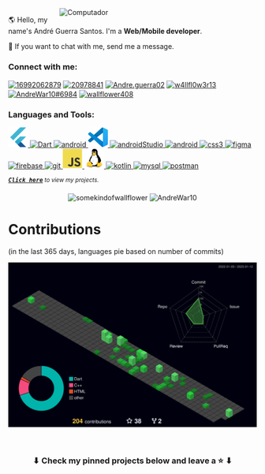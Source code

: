 <img src="https://raw.githubusercontent.com/MicaelliMedeiros/micaellimedeiros/master/image/computer-illustration.png" min-width="400px" max-width="400px" width="400px" align="right" alt="Computador">

<div style="display: inline_block">
  
<p align="left"> 
  🌎 Hello, my name's André Guerra Santos. I'm a <strong>Web/Mobile developer</strong></strong>.
</p>

<p align="left">
  
  💌 If you want to chat with me, send me a message.
</p>

<h3 align="left">Connect with me:</h3>
<p align="left">
<a href="https://api.whatsapp.com/send/?phone=5516992062879&text&app_absent=0" target="blank"><img align="center" src="https://cdn-icons-png.flaticon.com/512/3536/3536445.png" alt="16992062879" height="30" width="30" /></a>
<a href="https://stackoverflow.com/users/20978841/andrewar10" target="blank"><img align="center" src="https://raw.githubusercontent.com/rahuldkjain/github-profile-readme-generator/master/src/images/icons/Social/stack-overflow.svg" alt="20978841" height="30" width="30" /></a>
<a href="https://www.instagram.com/andre.guerra02/" target="blank"><img align="center" src="https://raw.githubusercontent.com/rahuldkjain/github-profile-readme-generator/master/src/images/icons/Social/instagram.svg" alt="Andre.guerra02" height="30" width="30" /></a>
<a href="https://www.linkedin.com/in/andr%C3%A9-guerra-santos-b54b281b6/" target="blank"><img align="center" src="https://cdn.jsdelivr.net/gh/devicons/devicon/icons/linkedin/linkedin-original.svg" alt="w4llfl0w3r13" height="30" width="30" /></a>
<a href="https://discord.gg/r2vr5uc4" target="blank"><img align="center" src="https://raw.githubusercontent.com/rahuldkjain/github-profile-readme-generator/master/src/images/icons/Social/discord.svg" alt="AndreWar10#6984" height="30" width="30" /></a>
<a href="mailto:andregs.dev@gmail.com" target="blank"><img align="center" src="https://cdn-icons-png.flaticon.com/512/281/281769.png" alt="wallflower408" height="30" width="30" /></a>
</p>

<h3 align="left">Languages and Tools:</h3>
<p align="left"> <a href="https://flutter.dev/" target="_blank"> <img src="https://raw.githubusercontent.com/devicons/devicon/master/icons/flutter/flutter-original.svg" alt="Flutter" width="40" height="40"/> </a> <a href="https://flutter.dev/" target="_blank"> <img src="https://cdn.jsdelivr.net/gh/devicons/devicon/icons/dart/dart-original.svg" alt="Dart" width="40" height="40"/> </a> <a href="https://cordova.apache.org/" target="_blank"> <img src="https://cdn.jsdelivr.net/gh/devicons/devicon/icons/android/android-plain.svg" alt="android" width="40" height="40"/> </a>  <a href="https://babeljs.io/" target="_blank"> <img src="https://raw.githubusercontent.com/devicons/devicon/master/icons/vscode/vscode-original.svg" alt="vscode" width="40" height="40"/> </a> <a href="https://www.gnu.org/software/bash/" target="_blank"> <img src="https://cdn.jsdelivr.net/gh/devicons/devicon/icons/androidstudio/androidstudio-original.svg" alt="androidStudio" width="40" height="40"/> </a> <a href="https://cordova.apache.org/" target="_blank"> <img src="https://cdn.jsdelivr.net/gh/devicons/devicon/icons/html5/html5-original.svg" alt="android" width="40" height="40"/> </a><a href="https://www.w3schools.com/css/" target="_blank"> <img src="https://cdn.jsdelivr.net/gh/devicons/devicon/icons/css3/css3-original.svg" alt="css3" width="40" height="40"/> </a> <a href="https://www.figma.com/" target="_blank"> <img src="https://www.vectorlogo.zone/logos/figma/figma-icon.svg" alt="figma" width="40" height="40"/> </a> <a href="https://firebase.google.com/" target="_blank"> <img src="https://www.vectorlogo.zone/logos/firebase/firebase-icon.svg" alt="firebase" width="40" height="40"/> </a> <a href="https://git-scm.com/" target="_blank"> <img src="https://www.vectorlogo.zone/logos/git-scm/git-scm-icon.svg" alt="git" width="40" height="40"/> </a> <a href="https://developer.mozilla.org/en-US/docs/Web/JavaScript" target="_blank"> <img src="https://raw.githubusercontent.com/devicons/devicon/master/icons/javascript/javascript-original.svg" alt="javascript" width="40" height="40"/> </a> <a href="https://www.linux.org/" target="_blank"> <img src="https://raw.githubusercontent.com/devicons/devicon/master/icons/linux/linux-original.svg" alt="linux" width="40" height="40"/> </a> <a href="" target="_blank"> <img src="https://cdn.jsdelivr.net/gh/devicons/devicon/icons/kotlin/kotlin-original.svg" alt="kotlin" width="35" height="35"/> </a><a href="https://www.mysql.com/" target="_blank"> <img src="https://cdn.jsdelivr.net/gh/devicons/devicon/icons/mysql/mysql-original-wordmark.svg" alt="mysql" width="40" height="40"/> </a> <a href="https://postman.com" target="_blank"> <img src="https://www.vectorlogo.zone/logos/getpostman/getpostman-icon.svg" alt="postman" width="40" height="40"/> </a>


<sup><kbd>***[Click here](https://github.com/AndreWar10?tab=repositories)***</kbd> *to view my projects.</sup>* <br>	
    
<p align="center">
  <img width="400em" src="https://github-readme-stats.vercel.app/api?username=AndreWar10&show_icons=true&locale=en&theme=radical"                alt="somekindofwallflower"/>
  <img width="400em" src="https://github-readme-streak-stats.herokuapp.com/?user=AndreWar10&theme=radical" alt="AndreWar10" />
</p>

# Contributions
(in the last 365 days, languages pie based on number of commits)

![](./profile-3d-contrib/profile-night-green.svg)

<br/>
<h3 align="center">
	⬇ Check my pinned projects below and leave a ⭐️ ⬇
</h3>
